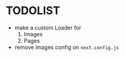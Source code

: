 # TODOLIST

 * make a custom Loader for
    1. Images
    2. Pages
 * remove images config on `next.config.js`

